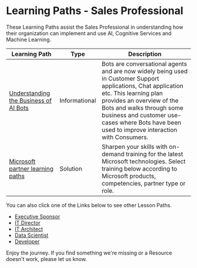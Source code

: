 # Learning Paths - Sales Professional

These Learning Paths assist the Sales Professional in understanding how their organization can implement and use AI, Cognitive Services and Machine Learning.

| Learning Path | Type | Description
| --- |  --- | ---
| [Understanding the Business of AI Bots](https://github.com/BuckWoody/LearningPaths/blob/master/Sales%20Professional/Learning%20Path%20-%20Understanding%20the%20Business%20Impact%20of%20AI%20Bots.md) | Informational | Bots are conversational agents and are now widely being used in Customer Support applications, Chat application etc. This learning plan provides an overview of the Bots and walks through some business and customer use-cases where Bots have been used to improve interaction with Consumers.
| [Microsoft partner learning paths](https://mspartnerlp.partner.microsoft.com/LearningPath/LearningPath/DLPaths?trackId=1697&rowId=2282) | Solution | Sharpen your skills with on-demand training for the latest Microsoft technologies. Select training below according to Microsoft products, competencies, partner type or role.

You can also click one of the Links below to see other Lesson Paths.

- [Executive Sponsor](https://github.com/BuckWoody/LearningPaths/tree/master/Executive%20Sponsor)
- [IT Director](https://github.com/BuckWoody/LearningPaths/tree/master/IT%20Director)
- [IT Architect](https://github.com/BuckWoody/LearningPaths/tree/master/IT%20Architect)
- [Data Scientist](https://github.com/BuckWoody/LearningPaths/tree/master/Data%20Scientist)
- [Developer](https://github.com/BuckWoody/LearningPaths/tree/master/Developer)

Enjoy the journey. If you find something we're missing or a Resource doesn't work, please let us know.

